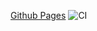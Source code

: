 [Github Pages](https://cunodngaf.github.io/HelpDesk-fe/)
![CI](https://github.com/CunoDnGaF/HelpDesk-fe/actions/workflows/web.yml/badge.svg)